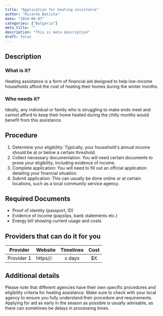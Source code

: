 ```yaml
---
title: "Application for heating assistance"
author: "Ricardo Batista"
date: "2024-06-07"
categories: ["Bulgaria"]
meta_title: ""
description: "This is meta description"
draft: false
---
```


## Description
### What is it?
Heating assistance is a form of financial aid designed to help low-income households afford the cost of heating their homes during the winter months.

### Who needs it?
Ideally, any individual or family who is struggling to make ends meet and cannot afford to keep their home heated during the chilly months would benefit from this assistance.

## Procedure
1. Determine your eligibility: Typically, your household's annual income should be at or below a certain threshold.
2. Collect necessary documentation: You will need certain documents to prove your eligibility, including evidence of income.
3. Complete application: You will need to fill out an official application detailing your financial situation.
4. Submit application: This can usually be done online or at certain locations, such as a local community service agency.

## Required Documents
* Proof of identity (passport, ID)
* Evidence of income (payslips, bank statements etc.)
* Energy bill showing current usage and costs

## Providers that can do it for you

| Provider        |     Website     |     Timelines    |       Cost      |
| --------------- | --------------- |  :-------------: | :-------------: |
| Provider 1      |  https//:       |      x days      |        $X       |

## Additional details
Please note that different agencies have their own specific procedures and eligibility criteria for heating assistance. Make sure to check with your local agency to ensure you fully understand their procedure and requirements. Applying for aid as early in the season as possible is usually advisable, as there can sometimes be delays in processing times.